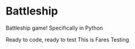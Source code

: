 # Battleship
Battleship game!
Specifically in Python

Ready to code, ready to test
This is Fares
Testing
